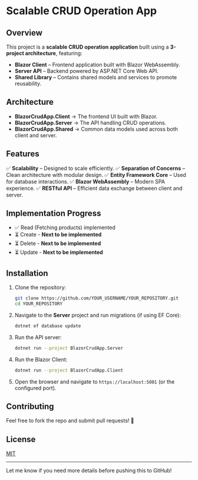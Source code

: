 # Scalable CRUD Operation App

## Overview
This project is a **scalable CRUD operation application** built using a **3-project architecture**, featuring:
- **Blazor Client** – Frontend application built with Blazor WebAssembly.
- **Server API** – Backend powered by ASP.NET Core Web API.
- **Shared Library** – Contains shared models and services to promote reusability.

## Architecture
- **BlazorCrudApp.Client** → The frontend UI built with Blazor.
- **BlazorCrudApp.Server** → The API handling CRUD operations.
- **BlazorCrudApp.Shared** → Common data models used across both client and server.

## Features
✅ **Scalability** – Designed to scale efficiently.
✅ **Separation of Concerns** – Clean architecture with modular design.
✅ **Entity Framework Core** – Used for database interactions.
✅ **Blazor WebAssembly** – Modern SPA experience.
✅ **RESTful API** – Efficient data exchange between client and server.

## Implementation Progress
- ✅ Read (Fetching products) implemented
- ⏳ Create - **Next to be implemented**
- ⏳ Delete - **Next to be implemented**
- ⏳ Update - **Next to be implemented**

## Installation
1. Clone the repository:
   ```sh
   git clone https://github.com/YOUR_USERNAME/YOUR_REPOSITORY.git
   cd YOUR_REPOSITORY
   ```
2. Navigate to the **Server** project and run migrations (if using EF Core):
   ```sh
   dotnet ef database update
   ```
3. Run the API server:
   ```sh
   dotnet run --project BlazorCrudApp.Server
   ```
4. Run the Blazor Client:
   ```sh
   dotnet run --project BlazorCrudApp.Client
   ```
5. Open the browser and navigate to `https://localhost:5001` (or the configured port).

## Contributing
Feel free to fork the repo and submit pull requests! 🚀

## License
[MIT](LICENSE)

---

Let me know if you need more details before pushing this to GitHub!

